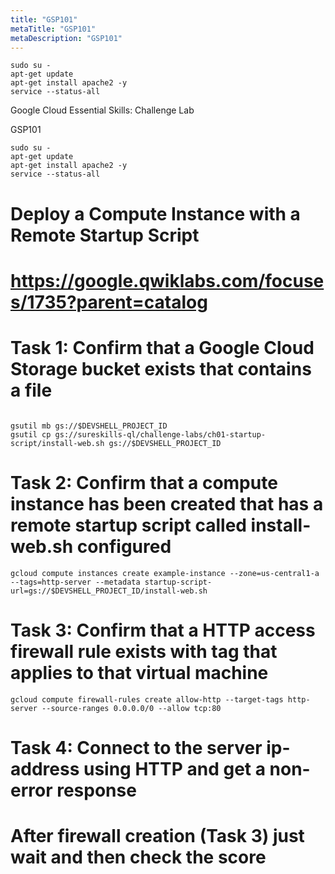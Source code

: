 ```yaml
---
title: "GSP101"
metaTitle: "GSP101"
metaDescription: "GSP101"
---
```


```
sudo su -
apt-get update
apt-get install apache2 -y
service --status-all
```


Google Cloud Essential Skills: Challenge Lab


GSP101



```
sudo su -
apt-get update
apt-get install apache2 -y
service --status-all
```


# Deploy a Compute Instance with a Remote Startup Script
# https://google.qwiklabs.com/focuses/1735?parent=catalog

# Task 1: Confirm that a Google Cloud Storage bucket exists that contains a file
```

gsutil mb gs://$DEVSHELL_PROJECT_ID
gsutil cp gs://sureskills-ql/challenge-labs/ch01-startup-script/install-web.sh gs://$DEVSHELL_PROJECT_ID
```
# Task 2: Confirm that a compute instance has been created that has a remote startup script called install-web.sh configured
```
gcloud compute instances create example-instance --zone=us-central1-a --tags=http-server --metadata startup-script-url=gs://$DEVSHELL_PROJECT_ID/install-web.sh
```

# Task 3: Confirm that a HTTP access firewall rule exists with tag that applies to that virtual machine
```
gcloud compute firewall-rules create allow-http --target-tags http-server --source-ranges 0.0.0.0/0 --allow tcp:80
```

# Task 4: Connect to the server ip-address using HTTP and get a non-error response
# After firewall creation (Task 3) just wait and then check the score
